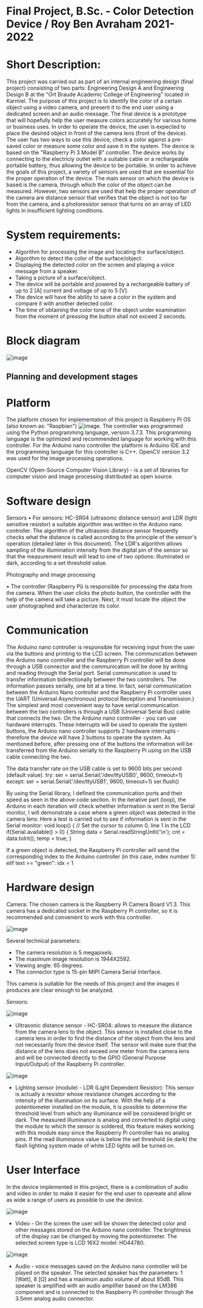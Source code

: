 # Final Project, B.Sc. - Color Detection Device / Roy Ben Avraham 2021-2022


# Short Description:
This project was carried out as part of an internal engineering design (final project) consisting of two parts: Engineering Design A and Engineering Design B at the "Ort Braude Academic College of Engineering" located in Karmiel.
The purpose of this project is to identify the color of a certain object using a video camera, and present it to the end user using a dedicated screen and an audio message. The final device is a prototype that will hopefully help the user measure colors accurately for various home or business uses.
In order to operate the device, the user is expected to place the desired object in front of the camera lens (front of the device). The user has two ways to use this device, check a color against a pre-saved color or measure some color and save it in the system.
The device is based on the "Raspberry Pi 3 Model B" controller. The device works by connecting to the electriciy outlet with a suitable cable or a rechargeable portable battery, thus allowing the device to be portable.
In order to achieve the goals of this project, a variety of sensors are used that are essential for the proper operation of the device. The main sensor on which the device is based is the camera, through which the color of the object can be measured. However, two sensors are used that help the proper operation of the camera are distance sensor that verifies that the object is not too far from the camera, and a photoresistor sensor that turns on an array of LED lights in insufficient lighting conditions.

# System requirements:

- Algorithm for processing the image and locating the surface/object.
- Algorithm to detect the color of the surface/object.
- Displaying the detected color on the screen and playing a voice message from a speaker.
- Taking a picture of a surface/object.
- The device will be portable and powered by a rechargeable battery of up to 2 [A] current and voltage of up to 5 [V].
- The device will have the ability to save a color in the system and compare it with another detected color.
- The time of obtaining the color tone of the object under examination from the moment of pressing the button shall not exceed 2 seconds.

# Block diagram

![image](https://user-images.githubusercontent.com/105777016/190319969-8a83d7aa-52bb-4f45-b5d9-0407dbf8fe41.png)

## Planning and development stages 

# Platform
The platform chosen for implementation of this project is Raspberry Pi OS (also known as: "Raspbian") ![image](https://user-images.githubusercontent.com/105777016/190320285-f11e5c6c-2ca5-47d7-9449-0cd0f7c12719.png). The controller was programmed using the Python programming language, version 3.7.3. This programming language is the optimized and recommended language for working with this controller. For the Arduino nano controller the platform is Arduino IDE and the programming language for this controller is C++. OpenCV version 3.2 was used for the image processing operations.

OpenCV (Open-Source Computer Vision Library) - is a set of libraries for computer vision and image processing distributed as open source.

# Software design

Sensors
• For sensors: HC-SR04 (ultrasonic distance sensor) and LDR (light sensitive resistor) a suitable algorithm was written in the Arduino nano controller. The algorithm of the ultrasonic distance sensor frequently checks what the distance is called according to the principle of the sensor's operation (detailed later in this document). The LDR's algorithm allows sampling of the illumination intensity from the digital pin of the sensor so that the measurement result will lead to one of two options: Illuminated or dark, according to a set threshold value.

 Photography and image processing
 
 

• The controller (Raspberry Pi) is responsible for processing the data from the camera. When the user clicks the photo button, the controller with the help of the camera will take a picture. Next, it must locate the object the user photographed and characterize its color.

# Communication

The Arduino nano controller is responsible for receiving input from the user via the buttons and printing to the LCD screen. The communication between the Arduino nano controller and the Raspberry Pi controller will be done through a USB connector and the communication will be done by writing and reading through the Serial port.
Serial communication is used to transfer information bidirectionally between the two controllers. The information passes serially, one bit at a time. In fact, serial communication between the Arduino Nano controller and the Raspberry Pi controller uses the UART (Universal Asynchronous) protocol Reception and Transmission.) The simplest and most convenient way to have serial communication between the two controllers is through a USB (Universal Serial Bus) cable that connects the two.
On the Arduino nano controller - you can use hardware interrupts. These interrupts will be used to operate the system buttons, the Arduino nano controller supports 2 hardware interrupts - therefore the device will have 2 buttons to operate the system. As mentioned before, after pressing one of the buttons the information will be transferred from the Arduino serially to the Raspberry Pi using on the USB cable connecting the two.

The data transfer rate on the USB cable is set to 9600 bits per second (default value).
try:
    ser = serial.Serial('/dev/ttyUSB0', 9600, timeout=1)
except:
    ser = serial.Serial('/dev/ttyUSB1', 9600, timeout=1)
ser.flush()

By using the Serial library, I defined the communication ports and their speed as seen in the above code section.
In the iterative part (loop), the Arduino in each iteration will check whether information is sent in the Serial monitor, I will demonstrate a case where a green object was detected in the camera lens:
 Here a test is carried out to see if information is sent in the Serial monitor:
void loop() {
  // Set the cursor to column 0, line 1 in the LCD
  if(Serial.available() > 0) {
    String data = Serial.readStringUntil('\n');
    cnt = data.toInt();
    temp = true;
  }

If a green object is detected, the Raspberry Pi controller will send the corresponding index to the Arduino controller (in this case, index number 1):
  elif text == "green":
            idx = 1
            
# Hardware design

Camera:
The chosen camera is the Raspberry Pi Camera Board V1.3. This camera has a dedicated socket in the Raspberry Pi controller, so it is recommended and convenient to work with this controller.

![image](https://user-images.githubusercontent.com/105777016/190323081-c7775f8c-0210-42fb-8f02-a06b2eae8f14.png)

Several technical parameters:
- The camera resolution is 5 megapixels.
- The maximum image resolution is 1944X2592.
- Viewing angle: 65 degrees.
- The connector type is 15-pin MIPI Camera Serial Interface.

This camera is suitable for the needs of this project and the images it produces are clear enough to be analyzed.

Sensors:     

![image](https://user-images.githubusercontent.com/105777016/190323042-7425bae4-0509-44a3-8859-55baffe5b4b8.png)
- Ultrasonic distance sensor - HC-SR04: 
allows to measure the distance from the camera lens to the object. This sensor is installed close to the camera lens in order to find the distance of the object from the lens and not necessarily from the device itself. The sensor will make sure that the distance of the lens does not exceed one meter from the camera lens and will be connected directly to the GPIO (General Purpose Input/Output) of the Raspberry Pi controller.

![image](https://user-images.githubusercontent.com/105777016/190323059-b072b8f5-1b63-4281-9b25-e8bb9ababd83.png)
- Lighting sensor (module) - LDR (Light Dependent Resistor): 
 This sensor is actually a resistor whose resistance changes according to the intensity of the illumination on its surface. With the help of a potentiometer installed on the module, it is possible to determine the threshold level from which any illuminance will be considered bright or dark. The measured illuminance is analog and converted to digital using the module to which the sensor is soldered, this feature makes working with this module easy since the Raspberry Pi controller has no analog pins. If the read illuminance value is below the set threshold (ie dark) the flash lighting system made of white LED lights will be turned on.


# User Interface

In the device implemented in this project, there is a combination of audio and video in order to make it easier for the end user to opereate and allow as wide a range of users as possible to use the device.

![image](https://user-images.githubusercontent.com/105777016/190323512-cfc81a24-5100-4b83-ac90-0e11d0c1c807.png)


- Video - On the screen the user will be shown the detected color and other messages stored on the Arduino nano controller. The brightness of the display can be changed by moving the potentiometer. The selected screen type is LCD 16X2 model: HD44780.

![image](https://user-images.githubusercontent.com/105777016/190323535-d7f568bd-3ae4-41b3-82cd-2b9515c69424.png)


- Audio - voice messages saved on the Arduino nano controller will be played on the speaker. The selected speaker has the parameters: 1 [Watt], 8 [Ω] and has a maximum audio volume of about 85dB. This speaker is amplified with an audio amplifier based on the LM386 component and is connected to the Raspberry Pi controller through the 3.5mm analog audio connector.


